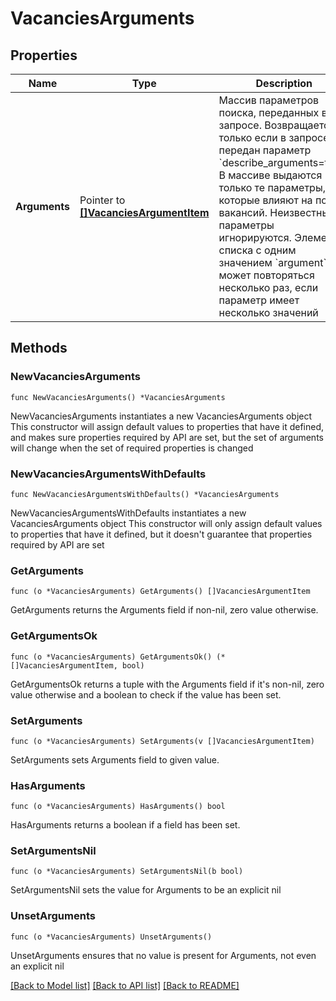 # VacanciesArguments

## Properties

Name | Type | Description | Notes
------------ | ------------- | ------------- | -------------
**Arguments** | Pointer to [**[]VacanciesArgumentItem**](VacanciesArgumentItem.md) | Массив параметров поиска, переданных в запросе.  Возвращается только если в запросе передан параметр &#x60;describe_arguments&#x3D;true&#x60;. В массиве выдаются только те параметры, которые влияют на поиск вакансий. Неизвестные параметры игнорируются. Элемент списка с одним значением &#x60;argument&#x60; может повторяться несколько раз, если параметр имеет несколько значений  | [optional] 

## Methods

### NewVacanciesArguments

`func NewVacanciesArguments() *VacanciesArguments`

NewVacanciesArguments instantiates a new VacanciesArguments object
This constructor will assign default values to properties that have it defined,
and makes sure properties required by API are set, but the set of arguments
will change when the set of required properties is changed

### NewVacanciesArgumentsWithDefaults

`func NewVacanciesArgumentsWithDefaults() *VacanciesArguments`

NewVacanciesArgumentsWithDefaults instantiates a new VacanciesArguments object
This constructor will only assign default values to properties that have it defined,
but it doesn't guarantee that properties required by API are set

### GetArguments

`func (o *VacanciesArguments) GetArguments() []VacanciesArgumentItem`

GetArguments returns the Arguments field if non-nil, zero value otherwise.

### GetArgumentsOk

`func (o *VacanciesArguments) GetArgumentsOk() (*[]VacanciesArgumentItem, bool)`

GetArgumentsOk returns a tuple with the Arguments field if it's non-nil, zero value otherwise
and a boolean to check if the value has been set.

### SetArguments

`func (o *VacanciesArguments) SetArguments(v []VacanciesArgumentItem)`

SetArguments sets Arguments field to given value.

### HasArguments

`func (o *VacanciesArguments) HasArguments() bool`

HasArguments returns a boolean if a field has been set.

### SetArgumentsNil

`func (o *VacanciesArguments) SetArgumentsNil(b bool)`

 SetArgumentsNil sets the value for Arguments to be an explicit nil

### UnsetArguments
`func (o *VacanciesArguments) UnsetArguments()`

UnsetArguments ensures that no value is present for Arguments, not even an explicit nil

[[Back to Model list]](../README.md#documentation-for-models) [[Back to API list]](../README.md#documentation-for-api-endpoints) [[Back to README]](../README.md)


